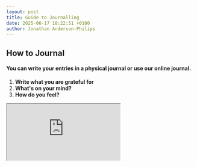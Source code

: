 ```yaml
---
layout: post
title: Guide to Journalling
date: 2025-06-17 18:22:51 +0100
author: Jonathan Anderson-Philips
---
```


## How to Journal

#### You can write your entries in a physical journal or use our online journal.

1. **Write what you are grateful for**
2. **What's on your mind?**
3. **How do you feel?**

<iframe src="https://www.youtube.com/embed/wIzX4Gwcqyo"><iframe>
